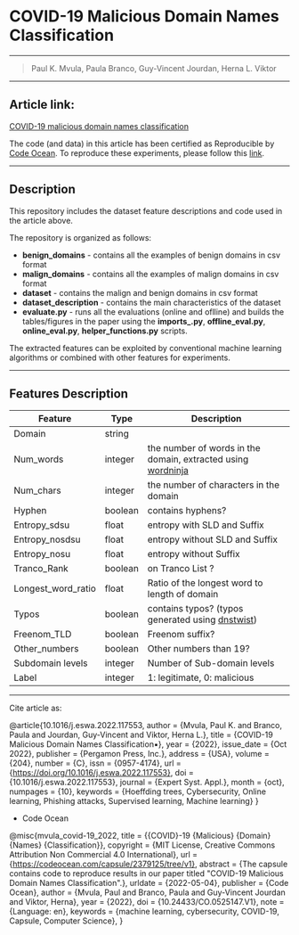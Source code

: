 # COVID-19 Malicious Domain Names Classification

---

> Paul K. Mvula, Paula Branco, Guy-Vincent Jourdan, Herna L. Viktor

---

## Article link:

[COVID-19 malicious domain names classification](https://doi.org/10.1016/j.eswa.2022.117553)

The code (and data) in this article has been certified as Reproducible by [Code Ocean](https://codeocean.com/). To reproduce these experiments, please follow this [link](https://codeocean.com/capsule/2379125/tree/v1).

---
## Description

This repository includes the dataset feature descriptions and code used in the article above.

The repository is organized as follows:

* **benign_domains** - contains all the examples of benign domains in csv format
* **malign_domains** - contains all the examples of malign domains in csv format
* **dataset** - contains the malign and benign domains in csv format
* **dataset_description** - contains the main characteristics of the dataset
* **evaluate.py** - runs all the evaluations (online and oflline) and builds the tables/figures in the paper using the **imports_.py**, **offline_eval.py**, **online_eval.py**, **helper_functions.py** scripts.

The extracted features can be exploited by conventional machine learning algorithms or combined with other features for experiments.

---
## Features Description

Feature | Type | Description |
--------|------|-------------|
Domain |	string|	|the domain name|
Num_words|	integer|	the number of words in the domain, extracted using [wordninja](https://github.com/keredson/wordninja)|
Num_chars|	integer|	the number of characters in the domain|
Hyphen|	boolean|	contains hyphens?|
Entropy_sdsu|	float|	entropy with SLD and Suffix|
Entropy_nosdsu|	float|	entropy without SLD and Suffix|
Entropy_nosu|	float|	entropy without Suffix|
Tranco_Rank|	boolean|	on Tranco List ?|
Longest_word_ratio|	float|	Ratio of the longest word to length of domain|
Typos|	boolean|	contains typos? (typos generated using [dnstwist](https://github.com/elceef/dnstwist))|
Freenom_TLD|	boolean	|Freenom suffix?|
Other_numbers|	boolean|	Other numbers than 19?|
Subdomain levels|	integer|	Number of Sub-domain levels|
Label|	integer|	1: legitimate, 0: malicious|



---

Cite article as:


@article{10.1016/j.eswa.2022.117553, 
         author = {Mvula, Paul K. and Branco, Paula and Jourdan, Guy-Vincent and Viktor, Herna L.}, 
         title = {COVID-19 Malicious Domain Names Classification▪}, 
         year = {2022}, issue_date = {Oct 2022}, 
         publisher = {Pergamon Press, Inc.}, 
         address = {USA}, 
         volume = {204}, 
         number = {C}, 
         issn = {0957-4174}, 
         url = {https://doi.org/10.1016/j.eswa.2022.117553}, 
         doi = {10.1016/j.eswa.2022.117553}, 
         journal = {Expert Syst. Appl.}, 
         month = {oct}, 
         numpages = {10}, 
         keywords = {Hoeffding trees, Cybersecurity, Online learning, Phishing attacks, Supervised learning, Machine learning} }
   
- Code Ocean

@misc{mvula_covid-19_2022,
	title = {{COVID}-19 {Malicious} {Domain} {Names} {Classification}},
	copyright = {MIT License, Creative Commons Attribution Non Commercial 4.0 International},
	url = {https://codeocean.com/capsule/2379125/tree/v1},
	abstract = {The capsule contains code to reproduce results in our paper titled "COVID-19 Malicious Domain Names Classification".},
	urldate = {2022-05-04},
	publisher = {Code Ocean},
	author = {Mvula, Paul and Branco, Paula and Guy-Vincent Jourdan and Viktor, Herna},
	year = {2022},
	doi = {10.24433/CO.0525147.V1},
	note = {Language: en},
	keywords = {machine learning, cybersecurity, COVID-19, Capsule, Computer Science},
}

